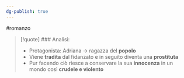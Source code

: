 ```yaml
---
dg-publish: true
---
```

#romanzo 

>[!quote] ### Analisi:
>- Protagonista: Adriana -> ragazza del **popolo**
>- Viene **tradita** dal fidanzato e in seguito diventa una **prostituta**
>- Pur facendo ciò riesce a conservare la sua **innocenza** in un mondo così **crudele e violento**

